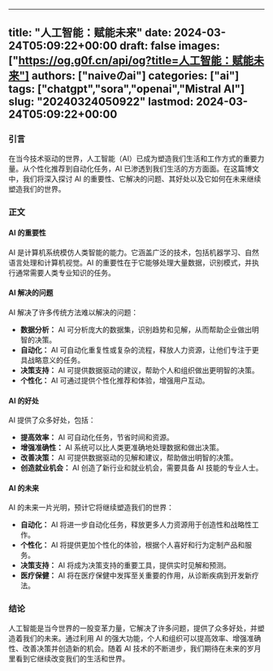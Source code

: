 
---
title: "人工智能：赋能未来"
date: 2024-03-24T05:09:22+00:00
draft: false
images: ["https://og.g0f.cn/api/og?title=人工智能：赋能未来"]
authors: ["naiveのai"]
categories: ["ai"]
tags: ["chatgpt","sora","openai","Mistral AI"]
slug: "20240324050922"
lastmod: 2024-03-24T05:09:22+00:00
---
### 引言

在当今技术驱动的世界，人工智能（AI）已成为塑造我们生活和工作方式的重要力量。从个性化推荐到自动化任务，AI 已渗透到我们生活的方方面面。在这篇博文中，我们将深入探讨 AI 的重要性、它解决的问题、其好处以及它如何在未来继续塑造我们的世界。

### 正文

#### AI 的重要性

AI 是计算机系统模仿人类智能的能力。它涵盖广泛的技术，包括机器学习、自然语言处理和计算机视觉。AI 的重要性在于它能够处理大量数据，识别模式，并执行通常需要人类专业知识的任务。

#### AI 解决的问题

AI 解决了许多传统方法难以解决的问题：

- **数据分析：** AI 可分析庞大的数据集，识别趋势和见解，从而帮助企业做出明智的决策。
- **自动化：** AI 可自动化重复性或复杂的流程，释放人力资源，让他们专注于更具战略意义的任务。
- **决策支持：** AI 可提供数据驱动的建议，帮助个人和组织做出更明智的决策。
- **个性化：** AI 可通过提供个性化推荐和体验，增强用户互动。

#### AI 的好处

AI 提供了众多好处，包括：

- **提高效率：** AI 可自动化任务，节省时间和资源。
- **增强准确性：** AI 系统可以比人类更准确地处理数据和做出决策。
- **改善决策：** AI 可提供数据驱动的见解和建议，帮助做出明智的决策。
- **创造就业机会：** AI 创造了新行业和就业机会，需要具备 AI 技能的专业人士。

#### AI 的未来

AI 的未来一片光明，预计它将继续塑造我们的世界：

- **自动化：** AI 将进一步自动化任务，释放更多人力资源用于创造性和战略性工作。
- **个性化：** AI 将提供更加个性化的体验，根据个人喜好和行为定制产品和服务。
- **决策支持：** AI 将成为决策支持的重要工具，提供实时见解和预测。
- **医疗保健：** AI 将在医疗保健中发挥至关重要的作用，从诊断疾病到开发新疗法。

### 结论

人工智能是当今世界的一股变革力量，它解决了许多问题，提供了众多好处，并塑造着我们的未来。通过利用 AI 的强大功能，个人和组织可以提高效率、增强准确性、改善决策并创造新的机会。随着 AI 技术的不断进步，我们期待在未来的岁月里看到它继续改变我们的生活和世界。